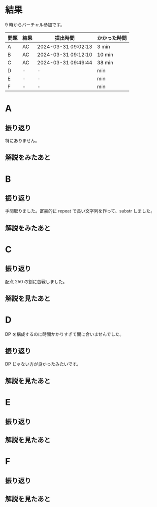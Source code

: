 # 結果

9 時からバーチャル参加です。

| 問題 | 結果 | 提出時間            | かかった時間 |
|------|------|---------------------|--------------|
| A    | AC   | 2024-03-31 09:02:13 | 3 min        |
| B    | AC   | 2024-03-31 09:12:10 | 10 min       |
| C    | AC   | 2024-03-31 09:49:44 | 38 min       |
| D    | -    | -                   |     min      |
| E    | -    | -                   |     min      |
| F    | -    | -                   |     min      |

# A

## 振り返り

特にありません。

## 解説をみたあと

# B

## 振り返り

手間取りました。富豪的に repeat で長い文字列を作って、substr しました。

## 解説をみたあと

# C

## 振り返り

配点 250 の割に苦戦しました。

## 解説を見たあと

# D

DP を構成するのに時間かかりすぎて間に合いませんでした。

## 振り返り

DP じゃない方が良かったみたいです。

## 解説を見たあと

# E

## 振り返り

## 解説を見たあと

# F

## 振り返り

## 解説を見たあと
